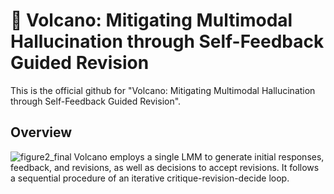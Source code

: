 # 🌋 Volcano: Mitigating Multimodal Hallucination through Self-Feedback Guided Revision
This is the official github for "Volcano: Mitigating Multimodal Hallucination through Self-Feedback Guided Revision".
## Overview
![figure2_final](https://github.com/kaistAI/Volcano/assets/72010172/267b2ba6-3895-4e46-9be3-e8a0bee984eb)
Volcano employs a single LMM to generate initial responses, feedback, and revisions, as well as decisions to accept revisions. It follows a sequential procedure of an iterative critique-revision-decide loop.

